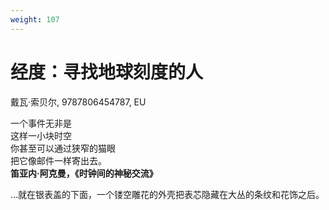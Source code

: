 ```yaml
---
weight: 107
---
```

# 经度：寻找地球刻度的人

戴瓦·索贝尔, 9787806454787, EU

一个事件无非是  
这样一小块时空  
你甚至可以通过狭窄的猫眼  
把它像邮件一样寄出去。  
**笛亚内·阿克曼，《时钟间的神秘交流》**

…就在银表盖的下面，一个镂空雕花的外壳把表芯隐藏在大丛的条纹和花饰之后。